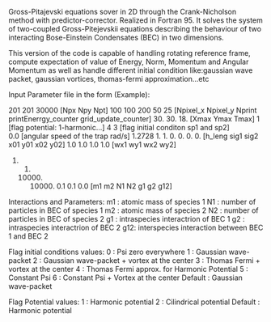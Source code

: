 Gross-Pitajevski equations sover in 2D through the Crank-Nicholson method with predictor-corrector. Realized in Fortran 95. It solves the system of two-coupled Gross-Pitejevskii equations describing the behaviour of two interacting Bose-Einstein Condensates (BEC) in two dimensions.

This version of the code is capable of handling rotating reference frame, compute expectation of value of Energy, Norm, Momentum and Angular Momentum as well as handle different initial condition like:gaussian wave packet, gaussian vortices, thomas-fermi approximation...etc

Input Parameter file in the form (Example):

201 201 30000                 [Npx Npy Npt]
100 100 200 50 25             [Npixel_x Npixel_y Nprint printEnerrgy_counter grid_update_counter]
30. 30. 18.                   [Xmax Ymax Tmax]
1                                  [flag potential: 1-harmonic...]
4 3                                [flag initial conditon sp1 and sp2]  
0.0						                     [angular speed of the trap rad/s]
1.2728 1. 1. 0. 0. 0. 0.	         [h_leng sig1 sig2 x01 y01 x02 y02]
1.0 1.0 1.0 1.0                    [wx1 wy1 wx2 wy2]
1. 1. 10000. 10000. 0.1 0.1 0.0    [m1 m2 N1 N2 g1 g2 g12]

Interactions and Parameters:
m1 : atomic mass of species 1
N1 : number of particles in BEC of species 1
m2 : atomic mass of species 2
N2 : number of particles in BEC of species 2
g1 : intraspecies interactrion of BEC 1
g2 : intraspecies interactrion of BEC 2
g12: interspecies interaction between BEC 1 and BEC 2

Flag initial conditions values:
0 : Psi zero everywhere
1 : Gaussian wave-packet
2 : Gaussian wave-packet + vortex at the center
3 : Thomas Fermi + vortex at the center
4 : Thomas Fermi approx. for Harmonic Potential
5 : Constant Psi
6 : Constant Psi + Vortex at the center
Default : Gaussian wave-packet

Flag Potential values:
1 : Harmonic potential
2 : Cilindrical potential
Default : Harmonic potential  

